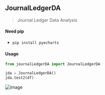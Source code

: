 ## **JournalLedgerDA**

> Journal Ledger Data Analysis

#### **Need pip**

* `pip install pyecharts`

#### **Usage**

```python
from journalLedgerDA import JournalLedgerDA

jda = JournalLedgerDA()
jda.test2(df)
```
![image](https://user-images.githubusercontent.com/98570790/222964456-248ad10d-d4e5-45cf-9a50-2b9fe1a4043a.png)
